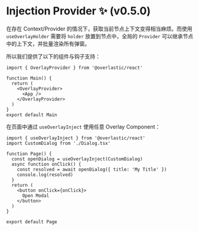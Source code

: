 # Injection Provider ✨ (v0.5.0)

在存在 Context/Provider 的情况下，获取当前节点上下文变得相当麻烦。而使用 `useOverlayHolder` 需要将 `holder` 放置到节点中，全局的 `Provider` 可以继承节点中的上下文，并批量渲染所有弹窗。

所以我们提供了以下的组件与钩子支持：

```tsx
import { OverlayProvider } from '@overlastic/react'

function Main() {
  return (
    <OverlayProvider>
      <App />
    </OverlayProvider>
  )
}
export default Main
```

在页面中通过 `useOverlayInject` 使用任意 Overlay Component：

```tsx
import { useOverlayInject } from '@overlastic/react'
import CustomDialog from './Dialog.tsx'

function Page() {
  const openDialog = useOverlayInject(CustomDialog)
  async function onClick() {
    const resolved = await openDialog({ title: 'My Title' })
    console.log(resolved)
  }
  return (
    <button onClick={onClick}>
      Open Modal
    </button>
  )
}

export default Page
```
